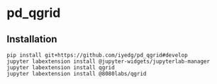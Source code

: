 # pd_qgrid

## Installation

```
pip install git+https://github.com/iyedg/pd_qgrid#develop
jupyter labextension install @jupyter-widgets/jupyterlab-manager
jupyter labextension install qgrid
jupyter labextension install @8080labs/qgrid
```
